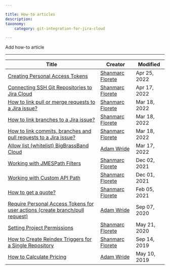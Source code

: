 ```yaml
---

title: How-to articles
description:
taxonomy:
    category: git-integration-for-jira-cloud

---
```


Add how-to article

* * *

| Title | Creator | Modified |
| --- | --- | --- |
| [Creating Personal Access Tokens](/wiki/spaces/GITCLOUD/pages/107216897/Creating+Personal+Access+Tokens) | [Shanmarc Florete](/people/557058:1e48e57d-18d4-4bf2-8ae7-0e8b25958331?ref=confluence) | Apr 25, 2022 |
| [Connecting SSH Git Repositories to Jira Cloud](/wiki/spaces/GITCLOUD/pages/864288769/Connecting+SSH+Git+Repositories+to+Jira+Cloud) | [Shanmarc Florete](/people/557058:1e48e57d-18d4-4bf2-8ae7-0e8b25958331?ref=confluence) | Apr 17, 2022 |
| [How to link pull or merge requests to a Jira issue?](/wiki/spaces/GITCLOUD/pages/2091220997) | [Shanmarc Florete](/people/557058:1e48e57d-18d4-4bf2-8ae7-0e8b25958331?ref=confluence) | Mar 18, 2022 |
| [How to link branches to a Jira issue?](/wiki/spaces/GITCLOUD/pages/2090729485) | [Shanmarc Florete](/people/557058:1e48e57d-18d4-4bf2-8ae7-0e8b25958331?ref=confluence) | Mar 18, 2022 |
| [How to link commits, branches and pull requests to a Jira issue?](/wiki/spaces/GITCLOUD/pages/1503526923) | [Shanmarc Florete](/people/557058:1e48e57d-18d4-4bf2-8ae7-0e8b25958331?ref=confluence) | Mar 18, 2022 |
| [Allow list (whitelist) BigBrassBand Cloud](/wiki/spaces/GITCLOUD/pages/121241614/Allow+list+%28whitelist%29+BigBrassBand+Cloud) | [Adam Wride](/people/557058:722bff1a-09a0-4ddd-b711-f23d9b67d17a?ref=confluence) | Mar 17, 2022 |
| [Working with JMESPath Filters](/git-integration-for-jira-cloud/working-with-jmespath-filters/) | [Shanmarc Florete](/people/557058:1e48e57d-18d4-4bf2-8ae7-0e8b25958331?ref=confluence) | Dec 02, 2021 |
| [Working with Custom API Path](/wiki/spaces/GITCLOUD/pages/133201972/Working+with+Custom+API+Path) | [Shanmarc Florete](/people/557058:1e48e57d-18d4-4bf2-8ae7-0e8b25958331?ref=confluence) | Dec 01, 2021 |
| [How to get a quote?](/wiki/spaces/GITCLOUD/pages/1165459457) | [Shanmarc Florete](/people/557058:1e48e57d-18d4-4bf2-8ae7-0e8b25958331?ref=confluence) | Feb 05, 2021 |
| [Require Personal Access Tokens for user actions (create branch/pull request)](/wiki/spaces/GITCLOUD/pages/131137621) | [Adam Wride](/people/557058:722bff1a-09a0-4ddd-b711-f23d9b67d17a?ref=confluence) | Sep 07, 2020 |
| [Setting Project Permissions](/wiki/spaces/GITCLOUD/pages/509509708/Setting+Project+Permissions) | [Shanmarc Florete](/people/557058:1e48e57d-18d4-4bf2-8ae7-0e8b25958331?ref=confluence) | May 21, 2020 |
| [How to Create Reindex Triggers for a Single Repository](/wiki/spaces/GITCLOUD/pages/132448361/How+to+Create+Reindex+Triggers+for+a+Single+Repository) | [Shanmarc Florete](/people/557058:1e48e57d-18d4-4bf2-8ae7-0e8b25958331?ref=confluence) | Sep 14, 2019 |
| [How to Calculate Pricing](/wiki/spaces/GITCLOUD/pages/128483369/How+to+Calculate+Pricing) | [Adam Wride](/people/557058:722bff1a-09a0-4ddd-b711-f23d9b67d17a?ref=confluence) | May 10, 2019 |